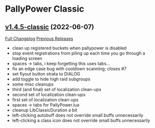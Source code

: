 # PallyPower Classic

## [v1.4.5-classic](https://github.com/AznamirWoW/PallyPower/tree/v1.4.5-classic) (2022-06-07)
[Full Changelog](https://github.com/AznamirWoW/PallyPower/compare/v1.4.4-classic...v1.4.5-classic) [Previous Releases](https://github.com/AznamirWoW/PallyPower/releases)

- clean up registered buckets when pallypower is disabled  
- stop event registrations from piling up each time you go through a loading screen  
- spaces -> tabs, i keep forgetting this uses tabs...  
- fix an edge case bug with cooldown scanning; closes #7  
- set flyout button strata to DIALOG  
- add toggle to hide high raid subgroups  
- some misc cleanups  
- third (and final) set of localization clean-ups  
- second set of localization clean-ups  
- first set of localization clean-ups  
- spaces -> tabs for PallyPower.lua  
- cleanup LibClassicDuration a bit  
- left-clicking autobuff does not override small buffs unnecessarily  
- left-clicking a class icon does not override small buffs unnecessarily  
